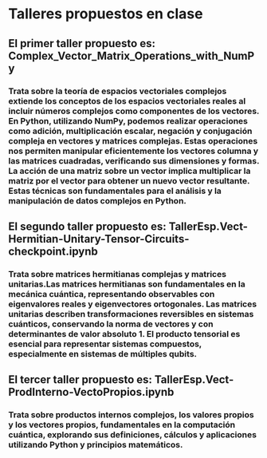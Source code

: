 # Talleres propuestos en clase
## El primer taller propuesto es: Complex_Vector_Matrix_Operations_with_NumPy
### Trata sobre la teoría de espacios vectoriales complejos extiende los conceptos de los espacios vectoriales reales al incluir números complejos como componentes de los vectores. En Python, utilizando NumPy, podemos realizar operaciones como adición, multiplicación escalar, negación y conjugación compleja en vectores y matrices complejas. Estas operaciones nos permiten manipular eficientemente los vectores columna y las matrices cuadradas, verificando sus dimensiones y formas. La acción de una matriz sobre un vector implica multiplicar la matriz por el vector para obtener un nuevo vector resultante. Estas técnicas son fundamentales para el análisis y la manipulación de datos complejos en Python.
## El segundo taller propuesto es: TallerEsp.Vect-Hermitian-Unitary-Tensor-Circuits-checkpoint.ipynb
### Trata sobre matrices hermitianas complejas y matrices unitarias.Las matrices hermitianas son fundamentales en la mecánica cuántica, representando observables con eigenvalores reales y eigenvectores ortogonales. Las matrices unitarias describen transformaciones reversibles en sistemas cuánticos, conservando la norma de vectores y con determinantes de valor absoluto 1. El producto tensorial es esencial para representar sistemas compuestos, especialmente en sistemas de múltiples qubits.
## El tercer taller propuesto es: TallerEsp.Vect-ProdInterno-VectoPropios.ipynb
### Trata sobre productos internos complejos, los valores propios y los vectores propios, fundamentales en la computación cuántica, explorando sus definiciones, cálculos y aplicaciones utilizando Python y principios matemáticos.
